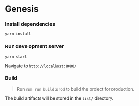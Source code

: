 # Genesis

### Install dependencies
```sh
yarn install
```

### Run development server
```sh
yarn start
```

Navigate to `http://localhost:8080/`

### Build
> Run `npm run build:prod` to build the project for production. 

The build artifacts will be stored in the `dist/` directory.
